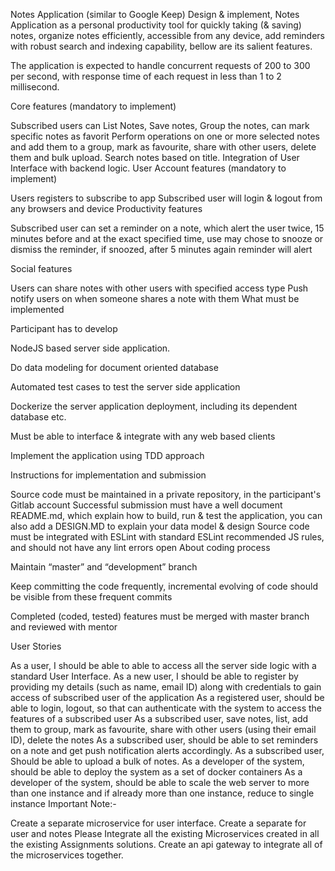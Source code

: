 Notes Application (similar to Google Keep)
Design & implement, Notes Application as a personal productivity tool for quickly taking (& saving) notes, organize notes efficiently, accessible from any device, add reminders with robust search and indexing capability, bellow are its salient features.


The application is expected to handle concurrent requests of 200 to 300 per second, with response time of each request in less than 1 to 2 millisecond.

Core features (mandatory to implement)

Subscribed users can List Notes, Save notes, Group  the notes, can mark specific notes as favorit
Perform operations on one or more selected notes and add them to a group, mark as favourite, share with other users, delete them and bulk upload. 
Search notes based on title.
Integration of User Interface with backend logic.
User Account features (mandatory to implement)

Users registers to subscribe to app
Subscribed user will login & logout from any browsers and device
Productivity features

Subscribed user can set a reminder on a note, which alert the user twice, 15 minutes before and at the exact specified time, use may chose to snooze or dismiss the reminder, if snoozed, after 5 minutes again reminder will alert

Social features

Users can share notes with other users with specified access type
Push notify users on when someone shares a note with them
What must be implemented

Participant has to develop 

	

		
NodeJS based server side application.

		
Do data modeling for document oriented database

		
Automated test cases to test the server side application

		
Dockerize the server application deployment, including its dependent database etc.

		
Must be able to interface & integrate with any web based clients 

		
Implement the application using TDD approach

	

	
Instructions for implementation and submission

Source code must be maintained in a private repository, in the participant's Gitlab account
Successful submission must have a well document README.md, which explain how to build, run & test the application, you can also add a DESIGN.MD to explain your data model & design
Source code must be integrated with ESLint with standard ESLint recommended JS rules, and should not have any lint errors open
About coding process
	

		
Maintain “master” and “development” branch

		
Keep committing the code frequently, incremental evolving of code should be visible from these frequent commits

		
Completed (coded, tested) features must be merged with master branch and reviewed with mentor

	

	
User Stories

As a user, I should be able to able to access all the server side logic with a standard User Interface.
As a new user, I should be able to register by providing my details (such as name, email ID) along with credentials to gain access of subscribed user of the application
As a registered user, should be able to login, logout, so that can authenticate with the system to access the features of a subscribed user
As a subscribed user, save notes, list, add them to group, mark as favourite, share with other users (using their email ID), delete the notes
As a subscribed user, should be able to set reminders on a note and get push notification alerts accordingly.
As a subscribed user, Should be able to upload a bulk of notes.
As a developer of the system, should be able to deploy the system as a set of docker containers
As a developer of the system, should be able to scale the web server to more than one instance and if already more than one instance, reduce to single instance
Important Note:-

Create a separate microservice for user interface.
Create a separate for user and notes 
Please Integrate all the existing Microservices created in all the existing Assignments solutions.
Create an api gateway to integrate all of the microservices together.